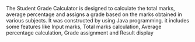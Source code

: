 The Student Grade Calculator is designed to calculate the total marks, average percentage and assigns a grade based on the marks obtained in various subjects.
It was constructed by using Java programming.
it includes some features like Input marks, Total marks calculation, Average percentage calculation, Grade assignment and Result display
